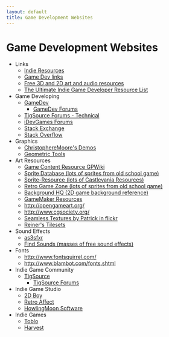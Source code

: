```yaml
---
layout: default
title: Game Development Websites
---
```


# Game Development Websites

  * Links
    * [Indie Resources](http://www.pixelprospector.com/indie-resources/)
    * [Game Dev links](http://www.toymaker.info/html/links.html)
    * [Free 3D and 2D art and audio resources](http://freegamedev.net/wiki/index.php/Free_3D_and_2D_art_and_audio_resources)
    * [The Ultimate Indie Game Developer Resource List](http://www.mangatutorials.com/forum/showthread.php?742-The-Ultimate-Indie-Game-Developer-Resource-List)
  * Game Developing
    * [GameDev](http://www.gamedev.net/)
      * [GameDev Forums](http://www.gamedev.net/community/forums/)
    * [TigSource Forums - Technical](http://forums.tigsource.com/index.php?board=4.0)
    * [iDevGames Forums](http://www.idevgames.com/forums/)
    * [Stack Exchange](http://gamedev.stackexchange.com/)
    * [Stack Overflow](http://stackoverflow.com/)
  * Graphics
    * [ChristophereMoore's Demos](http://christopheremoore.net/shelf/)
    * [Geometric Tools](http://www.geometrictools.com/Documentation/Documentation.html)
  * Art Resources
    * [Game Content Resource GPWiki](http://www.gpwiki.org/index.php/Game_Content_Resources)
    * [Sprite Database (lots of sprites from old school game)](http://sdb.drshnaps.com/)
    * [Sprite-Resource (lots of Castlevania Resources)](http://www.spriters-resource.com/)
    * [Retro Game Zone (lots of sprites from old school game)](http://www.retrogamezone.co.uk/)
    * [Background HQ (2D game background reference)](http://www.bghq.com/)
    * [GameMaker Resources](http://www.yoyogames.com/resources/)
    * http://opengameart.org/
    * http://www.cgsociety.org/
    * [Seamless Textures by Patrick in flickr](http://www.flickr.com/photos/zooboing/collections/72157622668797999/)
    * [Reiner's Tilesets](http://www.reinerstilesets.de/)
  * Sound Effects
    * [as3sfxr](http://superflashbros.net/as3sfxr/)
    * [Find Sounds (masses of free sound effects)](http://www.findsounds.com/types.html)
  * Fonts
    * http://www.fontsquirrel.com/
    * http://www.blambot.com/fonts.shtml
  * Indie Game Community
    * [TigSource](http://www.tigsource.com/)
      * [TigSource Forums](http://forums.tigsource.com/index.php)
  * Indie Game Studio
    * [2D Boy](http://2dboy.com/games.php)
    * [Retro Affect](http://www.retroaffect.com/)
    * [HowlingMoon Software](http://howlingmoonsoftware.com)
  * Indie Games
    * [Toblo](http://toblo.csnation.net/)
    * [Harvest](http://www.oxeyegames.com/harvest/)
